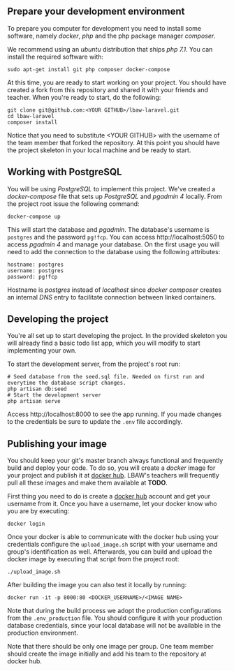 ## Prepare your development environment

To prepare you computer for development you need to install some software, namely _docker_, _php_ and
the php package manager _composer_.

We recommend using an _ubuntu_ distribution that ships _php 7.1_. You can install the required software with:

    sudo apt-get install git php composer docker-compose

At this time, you are ready to start working on your project. You should have created a fork from
this repository and shared it with your friends and teacher. When you're ready to start, do the
following:

    git clone git@github.com:<YOUR GITHUB>/lbaw-laravel.git
    cd lbaw-laravel
    composer install

Notice that you need to substitute \<YOUR GITHUB\> with the username of the team member that forked the
repository. At this point you should have the project skeleton in your local machine and be ready to start.

## Working with PostgreSQL

You will be using _PostgreSQL_ to implement this project. We've created a _docker-compose_ file that
sets up _PostgreSQL_ and _pgadmin 4_ locally. From the project root issue the following command:

    docker-compose up

This will start the database and _pgadmin_. The database's username is `postgres` and the password
`pg!fcp`. You can access http://localhost:5050 to access _pgadmin 4_ and manage your database. On the
first usage you will need to add the connection to the database using the following attributes:

    hostname: postgres
    username: postgres
    password: pg!fcp

Hostname is _postgres_ instead of _localhost_ since _docker composer_ creates an internal _DNS_ entry to
facilitate connection between linked containers.

## Developing the project

You're all set up to start developing the project. In the provided skeleton you will already find
a basic todo list app, which you will modify to start implementing your own.

To start the development server, from the project's root run:

    # Seed database from the seed.sql file. Needed on first run and everytime the database script changes.
    php artisan db:seed
    # Start the development server
    php artisan serve 
    
Access http://localhost:8000 to see the app running. If you made changes to the credentials be sure
to update the `.env` file accordingly.

## Publishing your image

You should keep your git's master branch always functional and frequently build and deploy your
code. To do so, you will create a _docker_ image for your project and publish it at 
[docker hub](https://hub.docker.com/). LBAW's teachers will frequently pull all these images and 
make them available at **TODO**.

First thing you need to do is create a [docker hub](https://hub.docker.com/) account and get your 
username from it. Once you have a username, let your docker know who you are by executing:

    docker login

Once your docker is able to communicate with the docker hub using your credentials configure the
`upload_image.sh` script with your username and group's identification as well. Afterwards, you can
build and upload the docker image by executing that script from the project root:

    ./upload_image.sh

After building the image you can also test it locally by running:

    docker run -it -p 8000:80 <DOCKER_USERNAME>/<IMAGE NAME>

Note that during the build process we adopt the production configurations from the `.env_production`
file. You should configure it with your production database credentials, since your local database
will not be available in the production environment.

Note that there should be only one image per group. One team member should create the image initially 
and add his team to the repository at docker hub.
